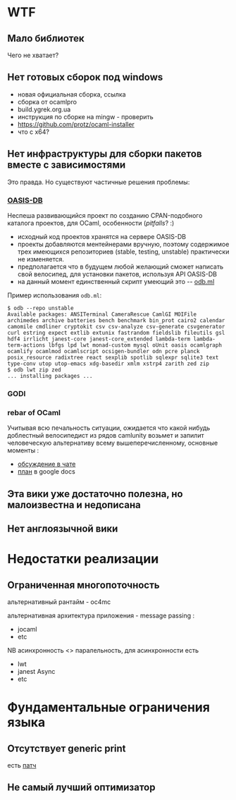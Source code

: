 WTF
===

Мало библиотек
--------------

Чего не хватает?


Нет готовых сборок под windows
------------------------------

* новая официальная сборка, ссылка
* сборка от ocamlpro
* build.ygrek.org.ua
* инструкция по сборке на mingw - проверить
* https://github.com/protz/ocaml-installer
* что с x64?


Нет инфраструктуры для сборки пакетов вместе с зависимостями
------------------------------------------------------------

Это правда. Но существуют частичные решения проблемы:

### [OASIS-DB](http://oasis.ocamlcore.org/)

Неспеша развивающийся проект по созданию CPAN-подобного каталога проектов, для
OCaml, особенности (*pitfalls*? :)

  * исходный код проектов хранятся на сервере OASIS-DB
  * проекты добавляются ментейнерами вручную, поэтому содержимое трех имеющихся
    репозиториев (stable, testing, unstable) практически не изменяется.
  * предполагается что в будущем любой желающий сможет написать свой велосипед,
    для установки пакетов, используя API OASIS-DB
  * на данный момент единственный скрипт умеющий это --
    [odb.ml](https://github.com/thelema/odb)

Пример использования ``odb.ml``:

    $ odb --repo unstable
    Available packages: ANSITerminal CameraRescue CamlGI MOIFile archimedes archive batteries bench benchmark bin_prot cairo2 calendar camomile cmdliner cryptokit csv csv-analyze csv-generate csvgenerator curl estring expect extlib extunix fastrandom fieldslib fileutils gsl hdf4 irrlicht janest-core janest-core_extended lambda-term lambda-term-actions lbfgs lpd lwt monad-custom mysql oUnit oasis ocamlgraph ocamlify ocamlmod ocamlscript ocsigen-bundler odn pcre planck posix_resource radixtree react sexplib spotlib sqlexpr sqlite3 text type-conv utop utop-emacs xdg-basedir xmlm xstrp4 zarith zed zip
    $ odb lwt zip zed
    ... installing packages ...


### GODI

### rebar of OCaml

Учитывая всю печальность ситуации, ожидается что какой нибудь доблестный
велосипедист из рядов camlunity возьмет и запилит человеческую альтернативу
всему вышеперечисленному, основные моменты :

* [обсуждение в чате](http://chatlogs.jabber.ru/ocaml@conference.jabber.ru/2011/11/15.html#12:46:25.86714)
* [план](https://docs.google.com/document/d/1dxbuu3RP3NCxMI54YFRtnwFUOTrIj-EWmBdwy32a0CI/edit) в google docs

Эта вики уже достаточно полезна, но малоизвестна и недописана
-------------------------------------------------------------

Нет англоязычной вики
---------------------

Недостатки реализации
=====================

Ограниченная многопоточность
----------------------------

   альтернативный рантайм - oc4mc

   альтернативная архитектура приложения - message passing :
   * jocaml
   * etc

   NB асинхронность <> паралельность, для асинхронности есть
   * lwt
   * janest Async
   * etc

Фундаментальные ограничения языка
=================================

Отсутствует generic print
-------------------------

  есть [патч](http://www.dimino.org/ocaml-3.12.1-generic-print.patch)

Не самый лучший оптимизатор
---------------------------
